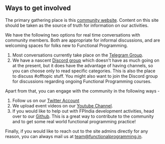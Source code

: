 ## Ways to get involved

The primary gathering place is this [community website](http://functionalprogramming.in/). Content on this site should be taken as the source of truth for information on our activities.

We have the following two options for real time conversations with community members. Both are appropriate for informal discussions, and are welcoming spaces for folks new to Functional Programming.

1. Most conversations currently take place on the [Telegram Group](https://t.me/fpncr).
2. We have a nascent [Discord group](https://discord.com/invite/Ez3MU6W) which doesn't have as much going on at the present, but it does have the advantage of having channels, so you can choose only to read specific categories. This is also the place to discuss #offtopic stuff. You might also want to join the Discord group for discussions regarding ongoing Functional Programming courses.

Apart from that, you can engage with the community in the following ways -

1. Follow us on our [Twitter Account](https://twitter.com/functionalIndia)
2. We upload event videos on our [Youtube Channel](https://www.youtube.com/channel/UCiySROube0vutFBu0M7pvxg).
3. If you would like to help out with FPIndia development activities, head over to our [Github](https://github.com/fpindia). This is a great way to contribute to the community and to get some real world functional programming practice!

Finally, if you would like to reach out to the site admins directly for any reason, you can always mail us at [team@functionalprogramming.in](team@functionalprogramming.in).
